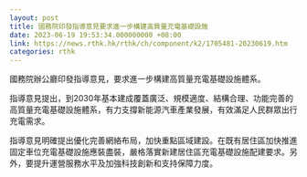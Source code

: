 ```yaml
---
layout: post
title: 國務院印發指導意見要求進一步構建高質量充電基礎設施
date: 2023-06-19 19:53:34.000000000 +08:00
link: https://news.rthk.hk/rthk/ch/component/k2/1705481-20230619.htm
categories: rthk
---
```


國務院辦公廳印發指導意見，要求進一步構建高質量充電基礎設施體系。

指導意見提出，到2030年基本建成覆蓋廣泛、規模適度、結構合理、功能完善的高質量充電基礎設施體系，有力支撐新能源汽車產業發展，有效滿足人民群眾出行充電需求。

指導意見明確提出優化完善網絡布局，加快重點區域建設。在既有居住區加快推進固定車位充電基礎設施應裝盡裝，嚴格落實新建居住區充電基礎設施配建要求。另外，要提升運營服務水平及加強科技創新和支持保障力度。
